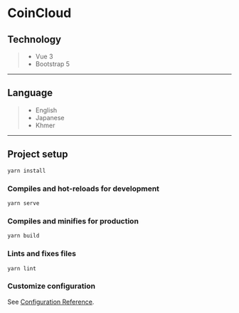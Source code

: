 # CoinCloud

## Technology
> * Vue 3
> * Bootstrap 5
***
## Language
> * English
> * Japanese
> * Khmer
***

## Project setup
```
yarn install
```

### Compiles and hot-reloads for development
```
yarn serve
```

### Compiles and minifies for production
```
yarn build
```

### Lints and fixes files
```
yarn lint
```

### Customize configuration
See [Configuration Reference](https://cli.vuejs.org/config/).
